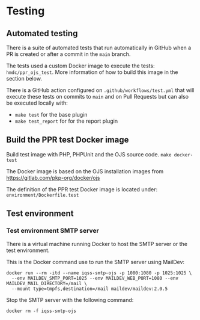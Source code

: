 # Testing 

## Automated testing
There is a suite of automated tests that run automatically in GitHub when a PR is created or after a commit in the ``main`` branch.

The tests used a custom Docker image to execute the tests: ``hmdc/ppr_ojs_test``. More information of how to build this image in the section below.

There is a GitHub action configured on ``.github/workflows/test.yml`` that will execute these tests on commits to ``main`` and on Pull Requests but can also be executed locally with:  

- ``make test`` for the base plugin
- ``make test_report`` for for the report plugin

## Build the PPR test Docker image
Build test image with PHP, PHPUnit and the OJS source code.
``make docker-test``

The Docker image is based on the OJS installation images from https://gitlab.com/pkp-org/docker/ojs

The definition of the PPR test Docker image is located under: ``environment/Dockerfile.test``

## Test environment

### Test environment SMTP server
There is a virtual machine running Docker to host the SMTP server or the test environment.

This is the Docker command use to run the SMTP server using MailDev:
```
docker run --rm -itd --name iqss-smtp-ojs -p 1080:1080 -p 1025:1025 \
  --env MAILDEV_SMTP_PORT=1025 --env MAILDEV_WEB_PORT=1080 --env MAILDEV_MAIL_DIRECTORY=/mail \
  --mount type=tmpfs,destination=/mail maildev/maildev:2.0.5
```

Stop the SMTP server with the following command:
```
docker rm -f iqss-smtp-ojs